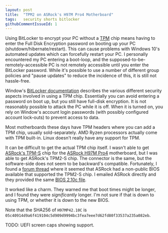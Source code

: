 ```yaml
---
layout: post
title:  "TPM2 on ASRock's H97M Pro4 Motherboard"
tags:   security shorts bitlocker
githubCommentIssueId: 1
---
```


Using BitLocker to encrypt your PC without a [TPM][tpm-wiki] chip means having to enter the Full Disk Encryption password on booting up your PC (shutdown/hibernate/restart). This can cause problems with Windows 10's automated updates which can forcefully restart your PC. I personally encountered my PC entering a boot-loop, and the supposed-to-be-remotely-accessible PC is not remotely accessible until you enter the BitLocker password. While it's possible to use a number of different group policies and "pause updates" to reduce the incidence of this, it is still not hassle-free.

Window's [BitLocker documentation][windows-bitlocker] describes the various different security aspects involved in using a TPM chip. Essentially you can avoid entering a password on boot up, but you still have full-disk encryption. It is not reasonably possible to attack the PC while it is off. When it is turned on, you rely on Window's account login passwords (with possibly configured account lock-outs) to prevent access to data.

Most motherboards these days have TPM headers where you can add a TPM chip, usually sold-separately. AMD Ryzen processors actually come with TPM built-in. Linux doesn't really have any support for TPM.

It can be difficult to get the actual TPM chip itself. I wasn't able to get [ASRock's TPM-S][asrock-tpms] chip for the [ASRock H97M Pro4][asrock-motherboard] motherboard, but I was able to get ASRock's TPM2-S chip. The connector is the same, but the software-side does not seem to be backward's compatible. Fortunately, I found a [forum thread][asrock-forum] where it seemed that ASRock had a non-public BIOS available that supported the TPM2-S chip. I emailed ASRock directly and they provided the same [BIOS 2.10c file][asrock-new-bios].

It worked like a charm. They warned me that boot times might be longer, and I found they were *significantly* longer. I'm not sure if that is down to using TPM, or whether it is down to the new BIOS.

Note that the SHA256 of `H97MP42.10C` is `05c40914d9a6f419104c5d909d9994bc3fea7eee7d62fd80f33537a235a082eb`.

TODO: UEFI screen caps showing support.

[tpm-wiki]: https://en.wikipedia.org/wiki/Trusted_Platform_Module
[windows-bitlocker]: https://docs.microsoft.com/en-gb/windows/security/information-protection/bitlocker/bitlocker-overview
[asrock-motherboard]: http://www.asrock.com/mb/Intel/H97M%20Pro4/
[asrock-tpms]: http://www.asrock.com/mb/spec/card.asp?Model=TPM-S%20Module
[asrock-forum]: http://forum.asrock.com/forum_posts.asp?TID=5746
[asrock-new-bios]: /content/2018-02-10-H97MP42.10C.zip
